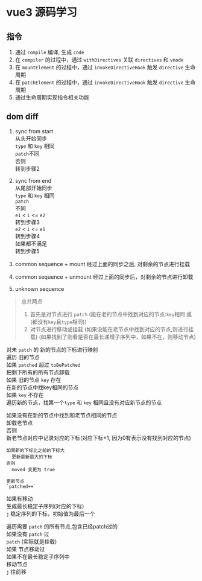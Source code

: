# vue3 源码学习 #

## 指令 ##

1. 通过 `compile` 编译, 生成 `code`
2. 在 `compiler` 的过程中，通过 `withDirectives` 关联 `directives` 和 `vnode`
3. 在 `mountElement` 的过程中，通过 `invokeDirectiveHook` 触发 `directive` 生命周期
3. 在 `patchElement` 的过程中，通过 `invokeDirectiveHook` 触发 `directive` 生命周期
4. 通过生命周期实现指令相关功能

## dom diff ##

<!--
1. 生成 `subTree`, `patch` `prevTree` 和 `nextTree`
2. `isSameVNodeType` 判断 type 和 key 是否相同
3. 
-->

1. sync from start   
  从头开始同步  
    `type` 和 `key` 相同  
      `patch`不同  
    否则  
      转到步骤2  

2. sync from end  
  从尾部开始同步  
    `type` 和 `key` 相同  
      `patch`  
    不同  
      `e1` < `i` <= `e2`  
        转到步骤3  
      `e2` < `i` <= `e1`  
        转到步骤4  
      如果都不满足  
        转到步骤5  

3. common sequence + mount
  经过上面的同步之后, 
  对剩余的节点进行挂载

4. common sequence + unmount
  经过上面的同步后，对剩余的节点进行卸载

5. unknown sequence  
> 总共两点
> 1. 首先是对节点进行 `patch`
>   (能在老的节点中找到对应的节点:`key`相同 或 (都没有`key`且`type`相同))
> 2. 对节点进行移动或挂载
>   (如果没能在老节点中找到对应的节点,则进行挂载)
>   (如果找到了则看是否在最长递增子序列中，如果不在，则移动节点)

对未 `patch` 的 新的节点的下标进行映射  
遍历 旧的节点  
  如果 `patched` 超过 `toBePatched`  
    把剩下所有的所有节点卸载  
  如果 旧的节点 `key` 存在  
    在新的节点中找key相同的节点  
  如果 `key` 不存在  
    遍历新的节点，找第一个`type` 和 `key` 相同且没有对应新节点的节点  
  
  如果没有在新的节点中找到和老节点相同的节点  
    卸载老节点  
  否则  
    新老节点对应中记录对应的下标(对应下标+1, 因为0有表示没有找到对应的节点)   
  
    如果新的下标比之前的下标大  
      更新最新最大的下标  
    否则  
      moved 变更为 true  

    更新节点  
    `patched++`  

如果有移动  
  生成最长稳定子序列(对应的下标)  
`j` 稳定序列的下标，初始值为最后一个  

遍历需要 `patch` 的所有节点,包含已经patch过的  
  如果没有 `patch` 过  
    `patch` (实际就是挂载)  
  如果 节点移动过  
    如果不在最长稳定子序列中  
      移动节点  
    `j` 往前移  
